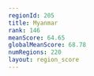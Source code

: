 ```yaml
---
regionId: 205
title: Myanmar
rank: 146
meanScore: 64.65
globalMeanScore: 68.78
numRegions: 220
layout: region_score
---
```

